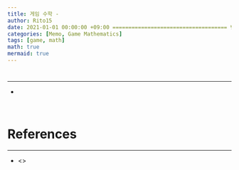```yaml
---
title: 게임 수학 - 
author: Rito15
date: 2021-01-01 00:00:00 +09:00 ==================================== 변경!
categories: [Memo, Game Mathematics]
tags: [game, math]
math: true
mermaid: true
---
```


# 
---
- 

<br>

# References
---
- <>